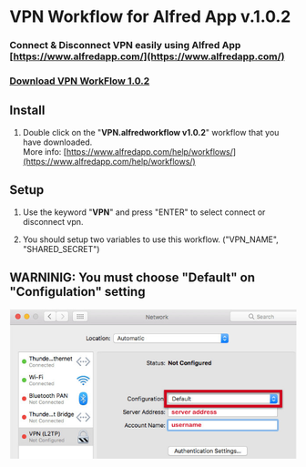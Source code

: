 # VPN Workflow for Alfred App v.1.0.2

### Connect & Disconnect VPN easily using Alfred App [https://www.alfredapp.com/](https://www.alfredapp.com/)

### [Download VPN WorkFlow 1.0.2](https://github.com/AltoNyan/VPN-Manager-Alfred-Workflow/releases/tag/1.0.2)

## Install

1. Double click on the "**VPN.alfredworkflow v1.0.2**" workflow that you have downloaded. \
More info: [https://www.alfredapp.com/help/workflows/](https://www.alfredapp.com/help/workflows/)  


## Setup
1. Use the keyword "**VPN**" and press "ENTER" to select connect or disconnect vpn.

2. You should setup two variables to use this workflow. ("VPN_NAME", "SHARED_SECRET")


## **WARNINIG:** You must choose "Default" on "Configulation" setting
![Alt text](img/setting.jpg?raw=true "Setting")
